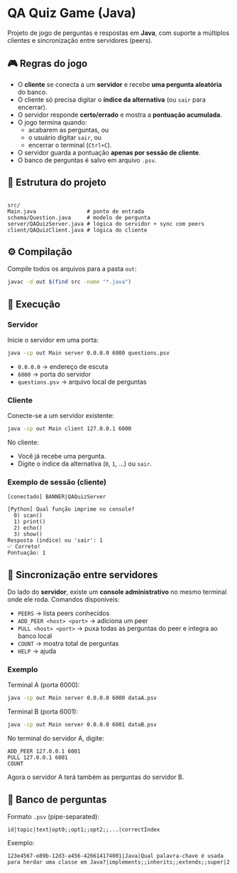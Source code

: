 # QA Quiz Game (Java)

Projeto de jogo de perguntas e respostas em **Java**, com suporte a múltiplos clientes e sincronização entre servidores (peers).

## 🎮 Regras do jogo

- O **cliente** se conecta a um **servidor** e recebe **uma pergunta aleatória** do banco.
- O cliente só precisa digitar o **índice da alternativa** (ou `sair` para encerrar).
- O servidor responde **certo/errado** e mostra a **pontuação acumulada**.
- O jogo termina quando:
  - acabarem as perguntas, ou
  - o usuário digitar `sair`, ou
  - encerrar o terminal (`Ctrl+C`).
- O servidor guarda a pontuação **apenas por sessão de cliente**.
- O banco de perguntas é salvo em arquivo `.psv`.

## 📂 Estrutura do projeto

```

src/
Main.java                # ponto de entrada
schema/Question.java     # modelo de pergunta
server/QAQuizServer.java # lógica do servidor + sync com peers
client/QAQuizClient.java # lógica do cliente

````

## ⚙️ Compilação

Compile todos os arquivos para a pasta `out`:

```bash
javac -d out $(find src -name "*.java")
````

## 🚀 Execução

### Servidor

Inicie o servidor em uma porta:

```bash
java -cp out Main server 0.0.0.0 6000 questions.psv
```

* `0.0.0.0` → endereço de escuta
* `6000` → porta do servidor
* `questions.psv` → arquivo local de perguntas

### Cliente

Conecte-se a um servidor existente:

```bash
java -cp out Main client 127.0.0.1 6000
```

No cliente:

* Você já recebe uma pergunta.
* Digite o índice da alternativa (`0`, `1`, …) ou `sair`.

### Exemplo de sessão (cliente)

```
[conectado] BANNER|QAQuizServer

[Python] Qual função imprime no console?
  0) scan()
  1) print()
  2) echo()
  3) show()
Resposta (índice) ou 'sair': 1
✅ Correto!
Pontuação: 1
```

## 🔄 Sincronização entre servidores

Do lado do **servidor**, existe um **console administrativo** no mesmo terminal onde ele roda.
Comandos disponíveis:

* `PEERS` → lista peers conhecidos
* `ADD_PEER <host> <port>` → adiciona um peer
* `PULL <host> <port>` → puxa todas as perguntas do peer e integra ao banco local
* `COUNT` → mostra total de perguntas
* `HELP` → ajuda

### Exemplo

Terminal A (porta 6000):

```bash
java -cp out Main server 0.0.0.0 6000 dataA.psv
```

Terminal B (porta 6001):

```bash
java -cp out Main server 0.0.0.0 6001 dataB.psv
```

No terminal do servidor A, digite:

```
ADD_PEER 127.0.0.1 6001
PULL 127.0.0.1 6001
COUNT
```

Agora o servidor A terá também as perguntas do servidor B.

## 📝 Banco de perguntas

Formato `.psv` (pipe-separated):

```
id|topic|text|opt0;;opt1;;opt2;;...|correctIndex
```

Exemplo:

```
123e4567-e89b-12d3-a456-426614174001|Java|Qual palavra-chave é usada para herdar uma classe em Java?|implements;;inherits;;extends;;super|2
```
